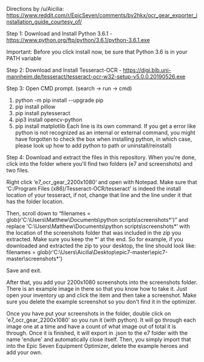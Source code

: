 Directions by /u/Aicilia: https://www.reddit.com/r/EpicSeven/comments/bv2hkx/ocr_gear_exporter_installation_guide_courtesy_of/

Step 1: Download and Install Python 3.6.1 - https://www.python.org/ftp/python/3.6.1/python-3.6.1.exe

Important: Before you click install now, be sure that Python 3.6 is in your PATH variable

Step 2: Download and Install Tesseract-OCR - https://digi.bib.uni-mannheim.de/tesseract/tesseract-ocr-w32-setup-v5.0.0.20190526.exe

Step 3: Open CMD prompt. (search -> run -> cmd)
1. python -m pip install --upgrade pip 
2. pip install pillow
3. pip install pytesseract
4. pip3 install opencv-python
5. pip install matplotlib
Each line is its own command. If you get a error like python is not recognized as an internal or external command, you might have forgotten to check the box when installing python, in which case, please look up how to add python to path or uninstall/reinstall)

Step 4: Download and extract the files in this repository. When you're done, click into the folder where you'll find two folders (e7 and screenshots) and two files.

Right click ‘e7_ocr_gear_2200x1080’ and open with Notepad. Make sure that ‘C:/Program Files (x86)/Tesseract-OCR/tesseract’ is indeed the install location of your tesseract, if not, change that line and the line under it that has the folder location.

Then, scroll down to “filenames = glob(r'C:\Users\Matthew\Documents\python scripts\screenshots\*')” and replace 'C:\Users\Matthew\Documents\python scripts\screenshots\*’ with the location of the screenshots folder that was included in the zip you extracted. Make sure you keep the *’ at the end. So for example, if you downloaded and extracted the zip to your desktop, the line should look like: filenames = glob(r'C:\Users\Aicilia\Desktop\epic7-master\epic7-master\screenshots\*')

Save and exit.

After that, you add your 2200x1080 screenshots into the screenshots folder. There is an example image in there so that you know how to take it. Just open your inventory up and click the item and then take a screenshot. Make sure you delete the example screenshot so you don't find it in the optimizer.

Once you have put your screenshots in the folder, double click on 'e7_ocr_gear_2200x1080' so you run it (with python). It will go through each image one at a time and have a count of what image out of total it is through. Once it is finished, it will export in .json to the e7 folder with the name 'endure' and automatically close itself. Then, you simply import that into the Epic Seven Equipment Optimizer, delete the example heroes and add your own.
